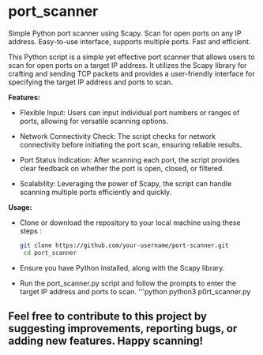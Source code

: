 # port_scanner


Simple Python port scanner using Scapy. Scan for open ports on any IP address. Easy-to-use interface, supports multiple ports. Fast and efficient.


This Python script is a simple yet effective port scanner that allows users to scan for open ports on a target IP address. It utilizes the Scapy library for crafting and sending TCP packets and provides a user-friendly interface for specifying the target IP address and ports to scan.

**Features:**

* Flexible Input: Users can input individual port numbers or ranges of ports, allowing for versatile scanning options.

* Network Connectivity Check: The script checks for network connectivity before initiating the port scan, ensuring reliable results.

* Port Status Indication: After scanning each port, the script provides clear feedback on whether the port is open, closed, or filtered.

* Scalability: Leveraging the power of Scapy, the script can handle scanning multiple ports efficiently and quickly.


**Usage:**

+ Clone or download the repository to your local machine using these steps :

   ```bash
   git clone https://github.com/your-username/port-scanner.git
    cd port_scanner

+ Ensure you have Python installed, along with the Scapy library.
   
+ Run the port_scanner.py script and follow the prompts to enter the target IP address and ports to scan.
   '''python
     python3 p0rt_scanner.py

## Feel free to contribute to this project by suggesting improvements, reporting bugs, or adding new features. Happy scanning!
